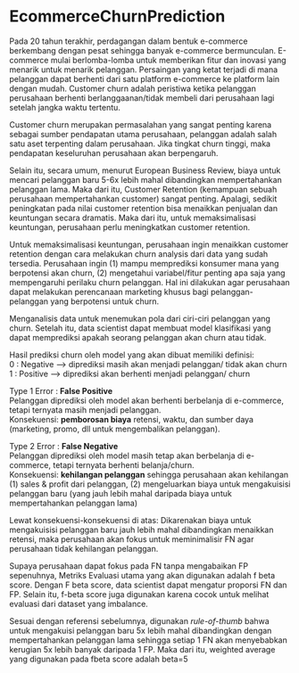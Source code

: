 # EcommerceChurnPrediction


Pada 20 tahun terakhir, perdagangan dalam bentuk e-commerce berkembang dengan pesat sehingga banyak e-commerce bermunculan. E-commerce mulai berlomba-lomba untuk memberikan fitur dan inovasi yang menarik untuk menarik pelanggan. Persaingan yang ketat terjadi di mana pelanggan dapat berhenti dari satu platform e-commerce ke platform lain dengan mudah. Customer churn adalah peristiwa ketika pelanggan perusahaan berhenti berlanggaanan/tidak membeli dari perusahaan lagi setelah jangka waktu tertentu.

Customer churn merupakan permasalahan yang sangat penting karena sebagai sumber pendapatan utama perusahaan, pelanggan adalah salah satu aset terpenting dalam perusahaan. Jika tingkat churn tinggi, maka pendapatan keseluruhan perusahaan akan berpengaruh.

Selain itu, secara umum, menurut European Business Review, biaya untuk mencari pelanggan baru 5-6x lebih mahal dibandingkan mempertahankan pelanggan lama. Maka dari itu, Customer Retention (kemampuan sebuah perusahaan mempertahankan customer) sangat penting. Apalagi, sedikit peningkatan pada nilai customer retention bisa menaikkan penjualan dan keuntungan secara dramatis. Maka dari itu, untuk memaksimalisasi keuntungan, perusahaan perlu meningkatkan customer retention.

Untuk memaksimalisasi keuntungan, perusahaan ingin menaikkan customer retention dengan cara melakukan churn analysis dari data yang sudah tersedia. Perusahaan ingin (1) mampu memprediksi konsumer mana yang berpotensi akan churn, (2) mengetahui variabel/fitur penting apa saja yang mempengaruhi perilaku churn pelanggan. Hal ini dilakukan agar perusahaan dapat melakukan perencanaan marketing khusus bagi pelanggan-pelanggan yang berpotensi untuk churn.

Menganalisis data untuk menemukan pola dari ciri-ciri pelanggan yang churn. Setelah itu, data scientist dapat membuat model klasifikasi yang dapat memprediksi apakah seorang pelanggan akan churn atau tidak.

Hasil prediksi churn oleh model yang akan dibuat memiliki definisi:  
0 : Negative --> diprediksi masih akan menjadi pelanggan/ tidak akan churn  
1 : Positive --> diprediksi akan berhenti menjadi pelanggan/ churn

Type 1 Error : **False Positive**  
Pelanggan diprediksi oleh model akan berhenti berbelanja di e-commerce, tetapi ternyata masih menjadi pelanggan.  
Konsekuensi: **pemborosan biaya** retensi, waktu, dan sumber daya (marketing, promo, dll untuk mengembalikan pelanggan).

Type 2 Error : **False Negative**  
Pelanggan diprediksi oleh model masih tetap akan berbelanja di e-commerce, tetapi ternyata berhenti belanja/churn.  
Konsekuensi: **kehilangan pelanggan** sehingga perusahaan akan kehilangan (1) sales & profit dari pelanggan, (2) mengeluarkan biaya untuk mengakuisisi pelanggan baru (yang jauh lebih mahal daripada biaya untuk mempertahankan pelanggan lama)

Lewat konsekuensi-konsekuensi di atas: Dikarenakan biaya untuk mengakuisisi pelanggan baru jauh lebih mahal dibandingkan menaikkan retensi, maka perusahaan akan fokus untuk meminimalisir FN agar perusahaan tidak kehilangan pelanggan.

Supaya perusahaan dapat fokus pada FN tanpa mengabaikan FP sepenuhnya, Metriks Evaluasi utama yang akan digunakan adalah f beta score. Dengan F beta score, data scientist dapat mengatur proporsi FN dan FP. Selain itu, f-beta score juga digunakan karena cocok untuk melihat evaluasi dari dataset yang imbalance.

Sesuai dengan referensi sebelumnya, digunakan *rule-of-thumb* bahwa untuk mengakuisi pelanggan baru 5x lebih mahal dibandingkan dengan mempertahankan pelanggan lama sehingga setiap 1 FN akan menyebabkan kerugian 5x lebih banyak daripada 1 FP. Maka dari itu, weighted average yang digunakan pada fbeta score adalah beta=5
